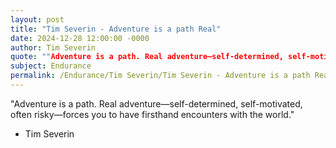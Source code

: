 ```yaml
---
layout: post
title: "Tim Severin - Adventure is a path Real"
date: 2024-12-28 12:00:00 -0000
author: Tim Severin
quote: ""Adventure is a path. Real adventure—self-determined, self-motivated, often risky—forces you to have firsthand encounters with the world.""
subject: Endurance
permalink: /Endurance/Tim Severin/Tim Severin - Adventure is a path Real
---
```


"Adventure is a path. Real adventure—self-determined, self-motivated, often risky—forces you to have firsthand encounters with the world."

- Tim Severin
